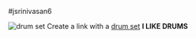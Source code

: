 #jsrinivasan6

![drum set](https://media.sweetwater.com/api/i/q-82__ha-91e1f1e8a643563c__hmac-47474c387f4198883a2f1410db4d912c6e5578d6/images/items/750/EXX728DBC-33-large.jpg)
Create a link with a [drum set](https://media.sweetwater.com/api/i/q-82__ha-91e1f1e8a643563c__hmac-47474c387f4198883a2f1410db4d912c6e5578d6/images/items/750/EXX728DBC-33-large.jpg)
**I LIKE DRUMS**
